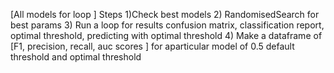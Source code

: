 [All models for loop ] 
Steps
1)Check best models
2) RandomisedSearch for best params
3) Run a loop for results confusion matrix, classification report, optimal threshold,  predicting with optimal threshold
4) Make a dataframe of [F1, precision, recall, auc scores ] for aparticular model of 0.5 default threshold and optimal threshold
